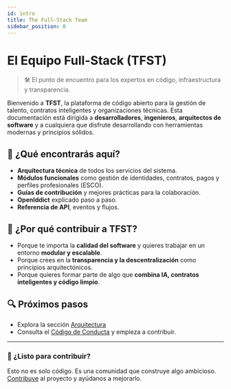 ```yaml
---
id: intro
title: The Full-Stack Team
sidebar_position: 0
---
```

# El Equipo Full-Stack (TFST)

> 🛠️ El punto de encuentro para los expertos en código, infraestructura y transparencia.

Bienvenido a **TFST**, la plataforma de código abierto para la gestión de talento, contratos inteligentes y organizaciones técnicas. Esta documentación está dirigida a **desarrolladores**, **ingenieros**, **arquitectos de software** y a cualquiera que disfrute desarrollando con herramientas modernas y principios sólidos.

## 🚀 ¿Qué encontrarás aquí?

- **Arquitectura técnica** de todos los servicios del sistema.
- **Módulos funcionales** como gestión de identidades, contratos, pagos y perfiles profesionales (ESCO).
- **Guías de contribución** y mejores prácticas para la colaboración.
- **OpenIddict** explicado paso a paso.
- **Referencia de API**, eventos y flujos.

## 🧠 ¿Por qué contribuir a TFST?

- Porque te importa la **calidad del software** y quieres trabajar en un entorno **modular y escalable**.
- Porque crees en la **transparencia y la descentralización** como principios arquitectónicos.
- Porque quieres formar parte de algo que **combina IA, contratos inteligentes y código limpio**.
## 🔍 Próximos pasos

<!-- - Revisa el [tutorial de 5 minutos](tutorial.md) -->
- Explora la sección [Arquitectura](/docs/architecture)
- Consulta el [Código de Conducta](/docs/community) y empieza a contribuir.

---

### 🤝 ¿Listo para contribuir?
Esto no es solo código. Es una comunidad que construye algo ambicioso. [Contribuye](./community) al proyecto y ayúdanos a mejorarlo.